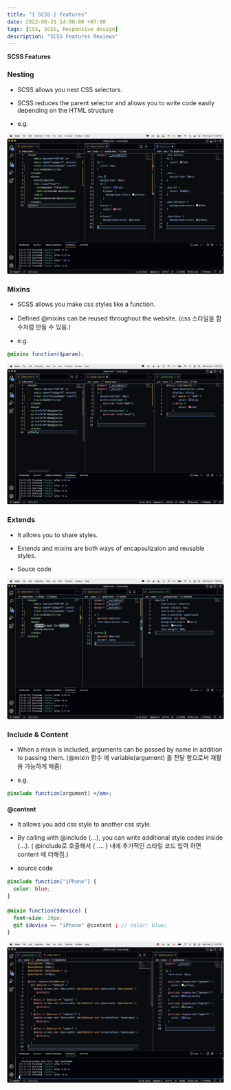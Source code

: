 ```yaml
---
title: "{ SCSS } Features"
date: 2022-08-31 14:00:00 +07:00
tags: [CSS, SCSS, Responsive design]
description: "SCSS Features Reviews"
---
```


**SCSS Features**

### Nesting

- SCSS allows you nest CSS selectors.
- SCSS reduces the parent selector and allows you to write code easily depending on the HTML structure

- e.g.

![nesting source code image](https://github.com/Hyukjoo-Lee/Hyukjoo-Lee.github.io/blob/main/_posts/images/SCSS_Nesting.png?raw=true "nesting_source")

### Mixins

- SCSS allows you make css styles like a function.
- Defined @mixins can be reused throughout the website.
  (css 스타일을 함수처럼 만들 수 있음.)

- e.g.

```scss
@mixins function($param);
```

![mixins source code image](https://github.com/Hyukjoo-Lee/Hyukjoo-Lee.github.io/blob/main/_posts/images/SCSS_Mixins.png?raw=true "mixins_source")

### Extends

- It allows you to share styles.
- Extends and mixins are both ways of encapsulizaion and reusable styles.

- Souce code

![extends_source code image](https://github.com/Hyukjoo-Lee/Hyukjoo-Lee.github.io/blob/main/_posts/images/SCSS_Extends.png?raw=true "extends_source")

### Include & Content

- When a mixin is included, arguments can be passed by name in addition to passing them.
  (@mixin 함수 에 variable(argument) 를 전달 함으로써 재활용 가능하게 해줌)

- e.g.

```scss
@include function(argument) </em>;
```

#### @content

- It allows you add css style to another css style.
- By calling with @include {...}, you can write additional style codes inside {...}.
  ( @include로 호출해서 { .... } 내에 추가적인 스타일 코드 입력 하면 content 에 더해짐.)

- source code

```scss
@include function("iPhone") {
  color: blue;
}

@mixin function($device) {
  font-size: 28px;
  @if $device == "iPhone" @content ; // color: blue;
}
```

![Include&Content source code image](https://github.com/Hyukjoo-Lee/Hyukjoo-Lee.github.io/blob/main/_posts/images/SCSS_Include&content.png?raw=true "include&content_source")
